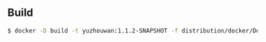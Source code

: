## Build

```bash
$ docker -D build -t yuzhouwan:1.1.2-SNAPSHOT -f distribution/docker/Dockerfile .
```
